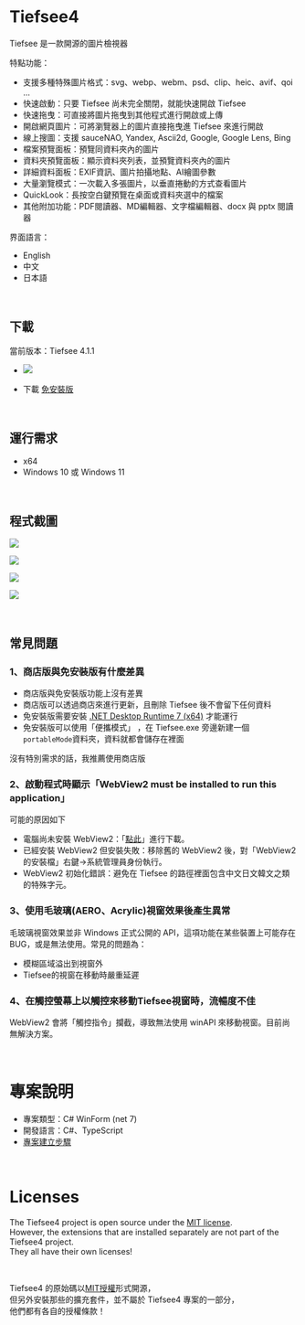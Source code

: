 ﻿# Tiefsee4

Tiefsee 是一款開源的圖片檢視器

特點功能：
- 支援多種特殊圖片格式：svg、webp、webm、psd、clip、heic、avif、qoi ...
- 快速啟動：只要 Tiefsee 尚未完全關閉，就能快速開啟 Tiefsee
- 快速拖曳：可直接將圖片拖曳到其他程式進行開啟或上傳
- 開啟網頁圖片：可將瀏覽器上的圖片直接拖曳進 Tiefsee 來進行開啟
- 線上搜圖：支援 sauceNAO, Yandex, Ascii2d, Google, Google Lens, Bing
- 檔案預覽面板：預覽同資料夾內的圖片
- 資料夾預覽面板：顯示資料夾列表，並預覽資料夾內的圖片
- 詳細資料面板：EXIF資訊、圖片拍攝地點、AI繪圖參數
- 大量瀏覽模式：一次載入多張圖片，以垂直捲動的方式查看圖片
- QuickLook：長按空白鍵預覽在桌面或資料夾選中的檔案
- 其他附加功能：PDF閱讀器、MD編輯器、文字檔編輯器、docx 與 pptx 閱讀器

界面語言：
- English
- 中文
- 日本語

<br>

## 下載

當前版本：Tiefsee 4.1.1

 - <a href="https://apps.microsoft.com/store/detail/9N04QDXBNMCQ?launch=true&mode=full">
	<img src="https://get.microsoft.com/images/zh-tw%20dark.svg"/>
</a>

 - 下載 [免安裝版](https://github.com/hbl917070/Tiefsee4/releases)

<br>

## 運行需求
- x64
- Windows 10 或 Windows 11

<br>


## 程式截圖
![](https://cdn.discordapp.com/attachments/896768892003823627/1113369753160011826/2023-05-29_22-46-03.png)

![](https://cdn.discordapp.com/attachments/896768892003823627/1079441646439104532/GIF_2023-2-26_11-04-49.gif)

![](https://cdn.discordapp.com/attachments/896768892003823627/1102959644990767144/ezgif-3-9a6f5460a7.webp)

![](https://cdn.discordapp.com/attachments/896768892003823627/1113369952985022544/2023-05-29_22-07-57.png)



<br>

## 常見問題

### 1、商店版與免安裝版有什麼差異

 - 商店版與免安裝版功能上沒有差異
 - 商店版可以透過商店來進行更新，且刪除 Tiefsee 後不會留下任何資料
 - 免安裝版需要安裝 [.NET Desktop Runtime 7 (x64)](https://dotnet.microsoft.com/en-us/download/dotnet/7.0) 才能運行
 - 免安裝版可以使用「便攜模式」 ，在 Tiefsee.exe 旁邊新建一個`portableMode`資料夾，資料就都會儲存在裡面

沒有特別需求的話，我推薦使用商店版

### 2、啟動程式時顯示「WebView2 must be installed to run this application」
 可能的原因如下
 - 電腦尚未安裝 WebView2：「<a href="https://go.microsoft.com/fwlink/p/?LinkId=2124703">點此</a>」進行下載。
 - 已經安裝 WebView2 但安裝失敗：移除舊的 WebView2 後，對「WebView2 的安裝檔」右鍵→系統管理員身份執行。
 - WebView2 初始化錯誤：避免在 Tiefsee 的路徑裡面包含中文日文韓文之類的特殊字元。

### 3、使用毛玻璃(AERO、Acrylic)視窗效果後產生異常
 毛玻璃視窗效果並非 Windows 正式公開的 API，這項功能在某些裝置上可能存在BUG，或是無法使用。常見的問題為：
 - 模糊區域溢出到視窗外
 - Tiefsee的視窗在移動時嚴重延遲


### 4、在觸控螢幕上以觸控來移動Tiefsee視窗時，流暢度不佳
 WebView2 會將「觸控指令」攔截，導致無法使用 winAPI 來移動視窗。目前尚無解決方案。

<br>

# 專案說明
- 專案類型：C# WinForm (net 7)
- 開發語言：C#、TypeScript
- [專案建立步驟](/Building.md)

<br>

# Licenses

The Tiefsee4 project is open source under the [MIT license](/LICENSE).<br>
However, the extensions that are installed separately are not part of the Tiefsee4 project.<br>
They all have their own licenses!

<br>

Tiefsee4 的原始碼以[MIT授權](/LICENSE)形式開源，<br>
但另外安裝那些的擴充套件，並不屬於 Tiefsee4 專案的一部分，<br>
他們都有各自的授權條款！
